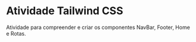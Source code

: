 # Atividade Tailwind CSS

Atividade para compreender e criar os componentes NavBar, Footer, Home e Rotas. 

